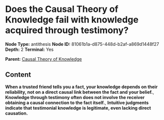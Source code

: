 # Does the Causal Theory of Knowledge fail with knowledge acquired through testimony?

**Node Type:** antithesis
**Node ID:** 81061b1a-d875-448d-b2af-a869d1448f27
**Depth:** 2
**Terminal:** Yes

**Parent:** [Causal Theory of Knowledge](causal-theory-of-knowledge.md)

## Content

**When a trusted friend tells you a fact, your knowledge depends on their reliability, not on a direct causal link between the fact and your belief.**, **Knowledge through testimony often does not involve the receiver obtaining a causal connection to the fact itself.**, **Intuitive judgments indicate that testimonial knowledge is legitimate, even lacking direct causation.**
